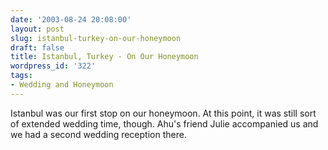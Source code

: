```yaml
---
date: '2003-08-24 20:08:00'
layout: post
slug: istanbul-turkey-on-our-honeymoon
draft: false
title: Istanbul, Turkey - On Our Honeymoon
wordpress_id: '322'
tags:
- Wedding and Honeymoon
---
```


Istanbul was our first stop on our honeymoon. At this point, it was still sort of extended wedding time, though. Ahu's friend Julie accompanied us and we had a second wedding reception there.

